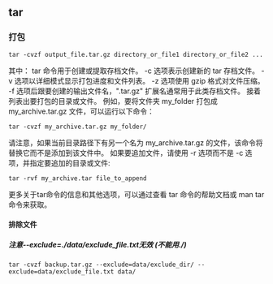 ## tar
### 打包
```shell
tar -cvzf output_file.tar.gz directory_or_file1 directory_or_file2 ...
```
其中：
tar 命令用于创建或提取存档文件。
    -c 选项表示创建新的 tar 存档文件。
    -v 选项以详细模式显示打包进度和文件列表。
    -z 选项使用 gzip 格式对文件压缩。
    -f 选项后跟要创建的输出文件名，".tar.gz" 扩展名通常用于此类存档文件。
接着列表出要打包的目录或文件。
例如，要将文件夹 my_folder 打包成 my_archive.tar.gz 文件，可以运行以下命令：
```shell
tar -cvzf my_archive.tar.gz my_folder/
```
请注意，如果当前目录路径下有另一个名为 my_archive.tar.gz 的文件，该命令将替换它而不是添加到该文件中。 如果要追加文件，请使用 -r 选项而不是 -c 选项，并指定要追加的目录或文件:
```shell
tar -rvf my_archive.tar file_to_append
```
更多关于tar命令的信息和其他选项，可以通过查看 tar 命令的帮助文档或 man tar 命令来获取。

#### 排除文件
##### 注意--exclude=./data/exclude_file.txt无效 (不能用./)
```shell
tar -cvzf backup.tar.gz --exclude=data/exclude_dir/ --exclude=data/exclude_file.txt data/
```
